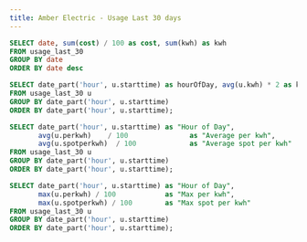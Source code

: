 ```yaml
---
title: Amber Electric - Usage Last 30 days
---
```


```sql costPerDay
SELECT date, sum(cost) / 100 as cost, sum(kwh) as kwh
FROM usage_last_30
GROUP BY date
ORDER BY date desc
```

<BarChart
    data={costPerDay}
    title="Cost per day"
    x=date
    y=cost
    yFmt=aud2
    y2=kwh
    y2SeriesType=line
/>


```sql usagePerHour
SELECT date_part('hour', u.starttime) as hourOfDay, avg(u.kwh) * 2 as kwhAvg
FROM usage_last_30 u
GROUP BY date_part('hour', u.starttime)
ORDER BY date_part('hour', u.starttime);
```

<LineChart
    data={usagePerHour}
    x=hourOfDay
    xAxisTitle="Hour of Day"
    y=kwhAvg
    yAxisTitle="Average kwh used per hour"
/>

```sql pricingPerHour
SELECT date_part('hour', u.starttime) as "Hour of Day",
       avg(u.perkwh)    / 100               as "Average per kwh",
       avg(u.spotperkwh)  / 100             as "Average spot per kwh"
FROM usage_last_30 u
GROUP BY date_part('hour', u.starttime)
ORDER BY date_part('hour', u.starttime);
```

<LineChart
    data={pricingPerHour}
    x="Hour of Day"
    xAxisTitle="Hour of Day"
    y="Average per kwh"
    yFmt=aud2
    yAxisTitle="Average per kwh"
    y2="Average spot per kwh"
    y2Fmt=aud2
    y2AxisTitle="Average spot per kwh"
/>

```sql maxPricePerHour
SELECT date_part('hour', u.starttime) as "Hour of Day",
       max(u.perkwh) / 100            as "Max per kwh",
       max(u.spotperkwh) / 100        as "Max spot per kwh"
FROM usage_last_30 u
GROUP BY date_part('hour', u.starttime)
ORDER BY date_part('hour', u.starttime);
```

<LineChart
    data={maxPricePerHour}
    x="Hour of Day"
    xAxisTitle="Hour of Day"
    y="Max per kwh"
    yFmt=aud2
    yAxisTitle="Max per kwh"
    y2="Max spot per kwh"
    y2Fmt=aud2
    y2AxisTitle="Max spot per kwh"
/>
